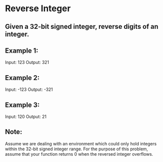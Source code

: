 # Reverse Integer

## Given a 32-bit signed integer, reverse digits of an integer.

## Example 1:
Input: 123
Output:  321

## Example 2:
Input: -123
Output: -321

## Example 3:
Input: 120
Output: 21

## Note:
Assume we are dealing with an environment which could only hold integers within the 32-bit signed integer range. For the purpose of this problem, assume that your function returns 0 when the reversed integer overflows.
